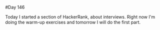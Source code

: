 #Day 146


Today I started a section of HackerRank, about interviews.
Right now I'm doing the warm-up exercises and tomorrow I will do the first part.
